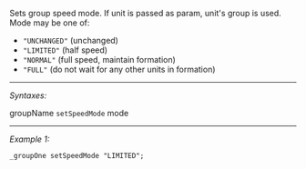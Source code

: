 Sets group speed mode. If unit is passed as param, unit's group is used. Mode may be one of: 
* `"UNCHANGED"` (unchanged)
* `"LIMITED"` (half speed)
* `"NORMAL"` (full speed, maintain formation)
* `"FULL"` (do not wait for any other units in formation)


---
*Syntaxes:*

groupName `setSpeedMode` mode

---
*Example 1:*

```sqf
_groupOne setSpeedMode "LIMITED";
```